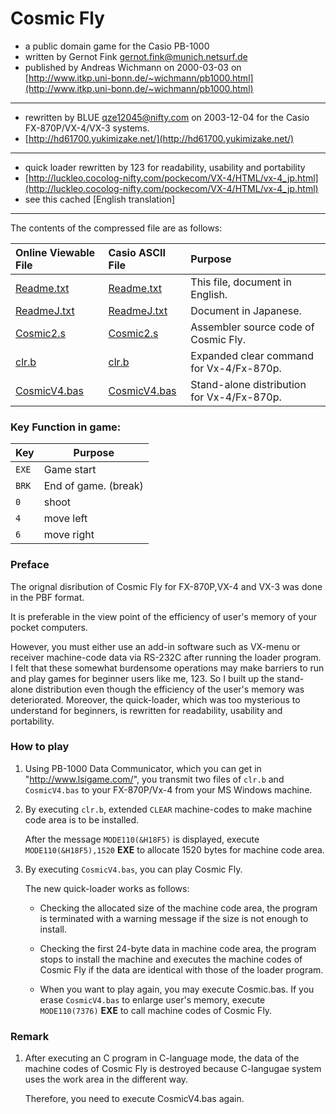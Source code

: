 # Cosmic Fly 

 - a public domain game for the Casio PB-1000
 - written by Gernot Fink <gernot.fink@munich.netsurf.de>
 - published by Andreas Wichmann on 2000-03-03 on [http://www.itkp.uni-bonn.de/~wichmann/pb1000.html](http://www.itkp.uni-bonn.de/~wichmann/pb1000.html)

---------------------------------------------------------------
 
 - rewritten by BLUE <qze12045@nifty.com> on 2003-12-04 for the Casio FX-870P/VX-4/VX-3 systems.
 - [http://hd61700.yukimizake.net/](http://hd61700.yukimizake.net/)

---------------------------------------------------------------

 - quick loader rewritten by 123 for readability, usability and portability
 - [http://luckleo.cocolog-nifty.com/pockecom/VX-4/HTML/vx-4_jp.html](http://luckleo.cocolog-nifty.com/pockecom/VX-4/HTML/vx-4_jp.html)
 - see this cached [English translation]
---------------------------------------------------------------

The contents of the compressed file are as follows:

| Online Viewable File        | Casio ASCII File             | Purpose                                    |
|:----------------------------|:-----------------------------|:-------------------------------------------|
| [Readme.txt](Readme.md)     | [Readme.txt](Readme.txt)     | This file, document in English.            |
| [ReadmeJ.txt](ReadmeJ.txt)  | [ReadmeJ.txt](ReadmeJ.txt)   | Document in Japanese.                      |
| [Cosmic2.s](Cosmic2.md)     | [Cosmic2.s](Cosmic2.s)       | Assembler source code of Cosmic Fly.       |
| [clr.b](clr.md)             | [clr.b](clr.b)               | Expanded clear command for Vx-4/Fx-870p.   |
| [CosmicV4.bas](CosmicV4.md) | [CosmicV4.bas](CosmicV4.bas) | Stand-alone distribution for Vx-4/Fx-870p. |

### Key Function in game:

| Key   | Purpose              |
|-------|----------------------|
| `EXE` | Game start           |
 | `BRK` | End of game. (break) |
 | `0`   | shoot                |
 | `4`   | move left            |  
| `6`   | move right           |

### Preface

The orignal disribution of Cosmic Fly for FX-870P,VX-4 and VX-3 was done in the PBF format.

It is preferable in the view point of the efficiency of user's memory of your pocket computers.

However, you must either use an add-in software such as VX-menu or receiver machine-code data via
RS-232C after running the loader program. I felt that these somewhat burdensome operations may make barriers to run
and play games for beginner users like me, 123. So I built up the stand-alone distribution even though the efficiency of
the user's memory was deteriorated. Moreover, the quick-loader, which was too mysterious to understand for beginners,
is rewritten for readability, usability and portability. 

### How to play
1. Using PB-1000 Data Communicator, which you can get in "http://www.lsigame.com/",
   you transmit two files of `clr.b` and `CosmicV4.bas` to your FX-870P/Vx-4
   from your MS Windows machine.

2. By executing `clr.b`, extended `CLEAR` machine-codes to make machine code area is
   to be installed. 
   
   After the message `MODE110(&H18F5)` is displayed, execute `MODE110(&H18F5),1520` **EXE**
   to allocate 1520 bytes for machine code area.

3. By executing `CosmicV4.bas`, you can play Cosmic Fly.

   The new quick-loader works as follows:
   
   - Checking the allocated size of the machine code area, the program is terminated
          with a warning message if the size is not enough to install.

   - Checking the first 24-byte data in machine code area, the program stops to install
     the machine and executes the machine codes of Cosmic Fly if the data are identical
     with those of the loader program.
   
   - When you want to play again, you may execute Cosmic.bas.
     If you erase `CosmicV4.bas` to enlarge user's memory, execute `MODE110(7376)` **EXE**
     to call machine codes of Cosmic Fly.

### Remark

1. After executing an C program in C-language mode, the data of the machine codes
   of Cosmic Fly is destroyed because C-langugae system uses the work area in the different
   way. 

   Therefore, you need to execute CosmicV4.bas again.
            